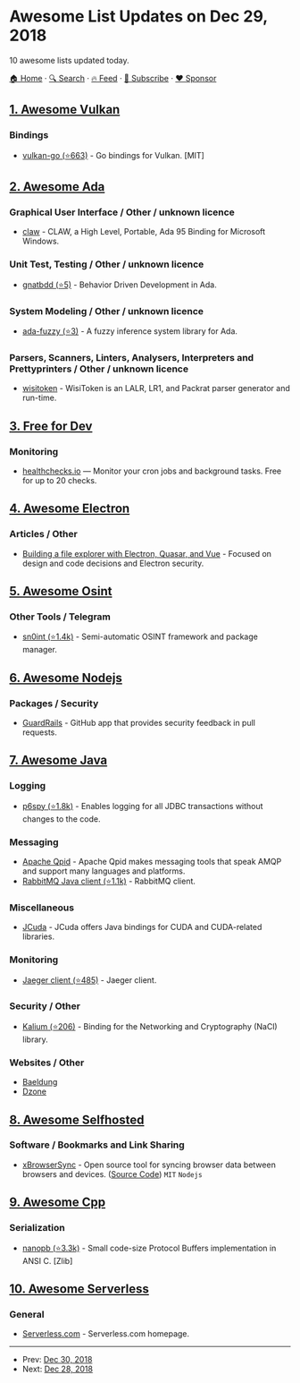 # Awesome List Updates on Dec 29, 2018

10 awesome lists updated today.

[🏠 Home](/README.md) · [🔍 Search](https://www.trackawesomelist.com/search/) · [🔥 Feed](https://www.trackawesomelist.com/rss.xml) · [📮 Subscribe](https://trackawesomelist.us17.list-manage.com/subscribe?u=d2f0117aa829c83a63ec63c2f&id=36a103854c) · [❤️  Sponsor](https://github.com/sponsors/theowenyoung)



## [1. Awesome Vulkan](/content/vinjn/awesome-vulkan/README.md)

### Bindings

*   [vulkan-go (⭐663)](https://github.com/vulkan-go/vulkan) - Go bindings for Vulkan. \[MIT]

## [2. Awesome Ada](/content/ohenley/awesome-ada/README.md)

### Graphical User Interface / Other / unknown licence

*   [claw](http://www.rrsoftware.com/html/prodinf/claw/claw.htm) - CLAW, a High Level, Portable, Ada 95 Binding for Microsoft Windows.

### Unit Test, Testing / Other / unknown licence

*   [gnatbdd (⭐5)](https://github.com/briot/gnatbdd) - Behavior Driven Development in Ada.

### System Modeling / Other / unknown licence

*   [ada-fuzzy (⭐3)](https://github.com/briot/adafuzzy) - A fuzzy inference system library for Ada.

### Parsers, Scanners, Linters, Analysers, Interpreters and Prettyprinters / Other / unknown licence

*   [wisitoken](http://stephe-leake.org/ada/wisitoken.html) - WisiToken is an LALR, LR1, and Packrat parser generator and run-time.

## [3. Free for Dev](/content/ripienaar/free-for-dev/README.md)

### Monitoring

*   [healthchecks.io](https://healthchecks.io) — Monitor your cron jobs and background tasks. Free for up to 20 checks.

## [4. Awesome Electron](/content/sindresorhus/awesome-electron/README.md)

### Articles / Other

*   [Building a file explorer with Electron, Quasar, and Vue](https://medium.com/quasar-framework/building-an-electron-file-explorer-with-quasar-and-vue-7bf94f1bbf6) - Focused on design and code decisions and Electron security.

## [5. Awesome Osint](/content/jivoi/awesome-osint/README.md)

### Other Tools / Telegram

*   [sn0int (⭐1.4k)](https://github.com/kpcyrd/sn0int) - Semi-automatic OSINT framework and package manager.

## [6. Awesome Nodejs](/content/sindresorhus/awesome-nodejs/README.md)

### Packages / Security

*   [GuardRails](https://github.com/apps/guardrails) - GitHub app that provides security feedback in pull requests.

## [7. Awesome Java](/content/akullpp/awesome-java/README.md)

### Logging

*   [p6spy (⭐1.8k)](https://github.com/p6spy/p6spy) - Enables logging for all JDBC transactions without changes to the code.

### Messaging

*   [Apache Qpid](https://qpid.apache.org) - Apache Qpid makes messaging tools that speak AMQP and support many languages and platforms.
*   [RabbitMQ Java client (⭐1.1k)](https://github.com/rabbitmq/rabbitmq-java-client) - RabbitMQ client.

### Miscellaneous

*   [JCuda](http://jcuda.org) - JCuda offers Java bindings for CUDA and CUDA-related libraries.

### Monitoring

*   [Jaeger client (⭐485)](https://github.com/jaegertracing/jaeger-client-java) - Jaeger client.

### Security / Other

*   [Kalium (⭐206)](https://github.com/abstractj/kalium) - Binding for the Networking and Cryptography (NaCl) library.

### Websites / Other

*   [Baeldung](https://www.baeldung.com)
*   [Dzone](https://dzone.com)

## [8. Awesome Selfhosted](/content/awesome-selfhosted/awesome-selfhosted/README.md)

### Software / Bookmarks and Link Sharing

*   [xBrowserSync](https://www.xbrowsersync.org) - Open source tool for syncing browser data between browsers and devices. ([Source Code](https://github.com/xBrowserSync)) `MIT` `Nodejs`

## [9. Awesome Cpp](/content/fffaraz/awesome-cpp/README.md)

### Serialization

*   [nanopb (⭐3.3k)](https://github.com/nanopb/nanopb) - Small code-size Protocol Buffers implementation in ANSI C. \[Zlib]

## [10. Awesome Serverless](/content/pmuens/awesome-serverless/README.md)

### General

*   [Serverless.com](http://serverless.com) - Serverless.com homepage.

---

- Prev: [Dec 30, 2018](/content/2018/12/30/README.md)
- Next: [Dec 28, 2018](/content/2018/12/28/README.md)